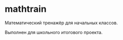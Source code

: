 # mathtrain
Математический тренажёр для начальных классов.

Выполнен для школьного итогового проекта.
